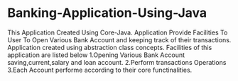 # Banking-Application-Using-Java
This Application Created Using  Core-Java. Application Provide Facilities To User To Open Various Bank Account and keeping track of their transactions.
Application created using abstraction class concepts. Facilities of this application are listed below 
1.Opening Various Bank Account saving,current,salary and loan account.
2.Perform transactions Operations
3.Each Account performe according to their core functinalities.
